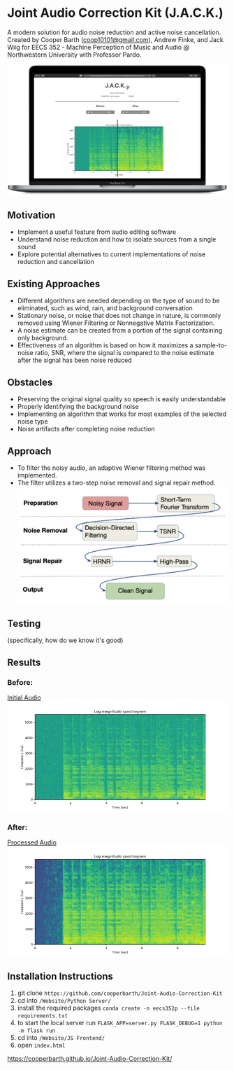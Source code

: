 # Joint Audio Correction Kit (J.A.C.K.)
A modern solution for audio noise reduction and active noise cancellation. Created by Cooper Barth (coop10101@gmail.com), Andrew Finke, and Jack Wiig for EECS 352 - Machine Perception of Music and Audio @ Northwestern University with Professor Pardo.

![marketing image](https://github.com/cooperbarth/Joint-Audio-Correction-Kit/raw/master/Resources/MacBookPro.png)

## Motivation
- Implement a useful feature from audio editing software
- Understand noise reduction and how to isolate sources from a single sound
- Explore potential alternatives to current implementations of noise reduction and cancellation

## Existing Approaches
- Different algorithms are needed depending on the type of sound to be eliminated, such as wind, rain, and background conversation
- Stationary noise, or noise that does not change in nature, is commonly removed using Wiener Filtering or Nonnegative Matrix Factorization.
- A noise estimate can be created from a portion of the signal containing only background.
- Effectiveness of an algorithm is based on how it maximizes a sample-to-noise ratio, SNR, where the signal is compared to the noise estimate after the signal has been noise reduced

## Obstacles
- Preserving the original signal quality so speech is easily understandable
- Properly identifying the background noise
- Implementing an algorithm that works for most examples of the selected noise type
- Noise artifacts after completing noise reduction

## Approach
- To filter the noisy audio, an adaptive Wiener filtering method was implemented.
- The filter utilizes a two-step noise removal and signal repair method.
![approach](https://github.com/cooperbarth/Joint-Audio-Correction-Kit/raw/master/Resources/Approach.png "Approach")

## Testing
(specifically, how do we know it's good)

## Results

### Before:
[Initial Audio](https://github.com/cooperbarth/Joint-Audio-Correction-Kit/raw/master/Resources/buble_with_noise.wav)
![before](https://github.com/cooperbarth/Joint-Audio-Correction-Kit/raw/master/Resources/before.png "before")

### After:
[Processed Audio](https://github.com/cooperbarth/Joint-Audio-Correction-Kit/raw/master/Resources/buble_without_noise.wav)
![after](https://github.com/cooperbarth/Joint-Audio-Correction-Kit/raw/master/Resources/after.png "after")

## Installation Instructions
1. git clone `https://github.com/cooperbarth/Joint-Audio-Correction-Kit`
2. cd into `/Website/Python Server/`
4. install the required packages `conda create -n eecs352p --file requirements.txt`
5. to start the local server run `FLASK_APP=server.py FLASK_DEBUG=1 python -m flask run`
6. cd into `/Website/JS Frontend/`
7. open `index.html`



https://cooperbarth.github.io/Joint-Audio-Correction-Kit/
